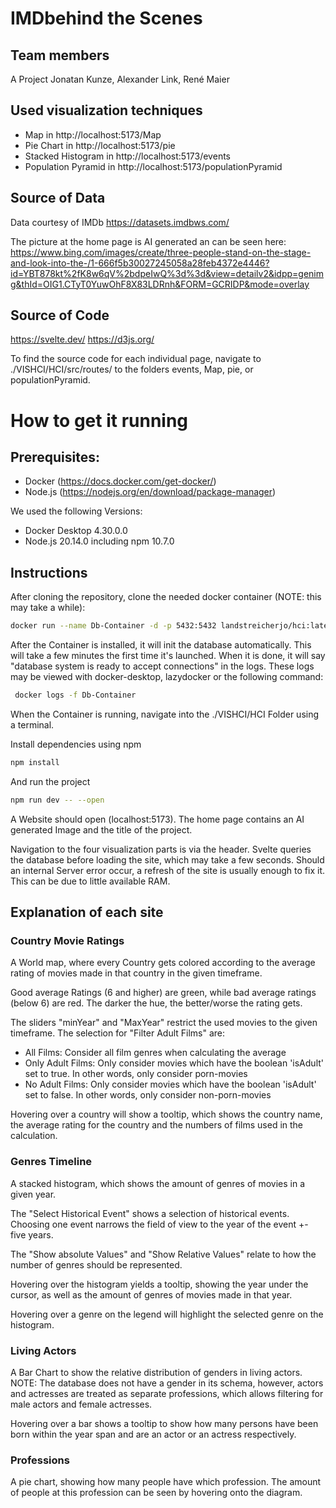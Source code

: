 # IMDbehind the Scenes
## Team members 
A Project Jonatan Kunze, Alexander Link, René Maier

## Used visualization techniques
- Map in http://localhost:5173/Map
- Pie Chart in http://localhost:5173/pie
- Stacked Histogram in http://localhost:5173/events
- Population Pyramid in http://localhost:5173/populationPyramid

## Source of Data
Data courtesy of IMDb
https://datasets.imdbws.com/

The picture at the home page is AI generated an can be seen here: https://www.bing.com/images/create/three-people-stand-on-the-stage-and-look-into-the-/1-666f5b30027245058a28feb4372e4446?id=YBT878kt%2fK8w6qV%2bdpeIwQ%3d%3d&view=detailv2&idpp=genimg&thId=OIG1.CTyT0YuwOhF8X83LDRnh&FORM=GCRIDP&mode=overlay
## Source of Code
https://svelte.dev/
https://d3js.org/

To find the source code for each individual page, navigate to ./VISHCI/HCI/src/routes/ to the folders events, Map, pie, or populationPyramid.

# How to get it running
## Prerequisites:
- Docker (https://docs.docker.com/get-docker/)
- Node.js (https://nodejs.org/en/download/package-manager)

We used the following Versions:
- Docker Desktop 4.30.0.0
- Node.js 20.14.0 including npm 10.7.0

## Instructions
After cloning the repository, clone the needed docker container (NOTE: this may take a while):
``` bash
docker run --name Db-Container -d -p 5432:5432 landstreicherjo/hci:latest
```
After the Container is installed, it will init the database automatically. This will take a few minutes the first time it's launched.
When it is done, it will say "database system is ready to accept connections" in the logs. These logs may be viewed with docker-desktop, lazydocker or the following command:
``` bash
 docker logs -f Db-Container
```

When the Container is running, navigate into the ./VISHCI/HCI Folder using a terminal.

Install dependencies using npm
```bash
npm install
```
And run the project
```bash
npm run dev -- --open
```
A Website should open (localhost:5173). The home page contains an AI generated Image and the title of the project.

Navigation to the four visualization parts is via the header. Svelte queries the database before loading the site, which may take a few seconds.
Should an internal Server error occur, a refresh of the site is usually enough to fix it. This can be due to little available RAM.

## Explanation of each site
### Country Movie Ratings
A World map, where every Country gets colored according to the average rating of movies made in that country in the given timeframe.

Good average Ratings (6 and higher) are green, while bad average ratings (below 6) are red. The darker the hue, the better/worse the rating gets.

The sliders "minYear" and "MaxYear" restrict the used movies to the given timeframe.
The selection for "Filter Adult Films" are:
- All Films: Consider all film genres when calculating the average
- Only Adult Films: Only consider movies which have the boolean 'isAdult' set to true. In other words, only consider porn-movies
- No Adult Films: Only consider movies which have the boolean 'isAdult' set to false. In other words, only consider non-porn-movies

Hovering over a country will show a tooltip, which shows the country name, the average rating for the country and the numbers of films used in the calculation.
### Genres Timeline
A stacked histogram, which shows the amount of genres of movies in a given year.

The "Select Historical Event" shows a selection of historical events. Choosing one event narrows the field of view to the year of the event +- five years.

The "Show absolute Values" and "Show Relative Values" relate to how the number of genres should be represented.

Hovering over the histogram yields a tooltip, showing the year under the cursor, as well as the amount of genres of movies made in that year.

Hovering over a genre on the legend will highlight the selected genre on the histogram.

### Living Actors
A Bar Chart to show the relative distribution of genders in living actors.
NOTE: The database does not have a gender in its schema, however, actors and actresses are treated as separate professions, which allows filtering for male actors and female actresses.

Hovering over a bar shows a tooltip to show how many persons have been born within the year span and are an actor or an actress respectively.

### Professions
A pie chart, showing how many people have which profession. The amount of people at this profession can be seen by hovering onto the diagram.

